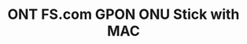 ---
title: ONT FS.com GPON ONU Stick with MAC
has_children: false
parent: ONT
redirect_to: ont-SourcePhotonics-SPS-34-24T-HP-TDFO
---